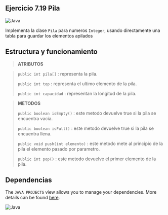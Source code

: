 ## Ejercicio 7.19 Pila
![Java](https://img.shields.io/badge/java-%23ED8B00.svg?style=for-the-badge&logo=java&logoColor=white)

Implementa la clase `Pila` para numeros `Integer`, usando directamente una tabla para guardar los elementos apilados

## Estructura y funcionamiento

> **ATRIBUTOS**

> `public int pila[]` : representa la pila.
>
> `public int top` : representa el ultimo elemento de la pila.
>
> `public int capacidad` : representan la longitud de la pila.

> **METODOS**
>
> `public boolean isEmpty()` : este metodo devuelve true si la pila se encuentra vacia.
>
> `public boolean isFull()` : este metodo devuelve true si la pila se encuentra llena.
>
> `public void push(int elemento)` : este metodo mete al principio de la pila el elemento pasado por parametro. 
>
> `public int pop()` : este metodo devuelve el primer elemento de la pila.  
>

## Dependencias

The `JAVA PROJECTS` view allows you to manage your dependencies. More details can be found [here](https://github.com/microsoft/vscode-java-dependency#manage-dependencies).

![Java](https://img.shields.io/badge/java-%23ED8B00.svg?style=for-the-badge&logo=java&logoColor=white)
